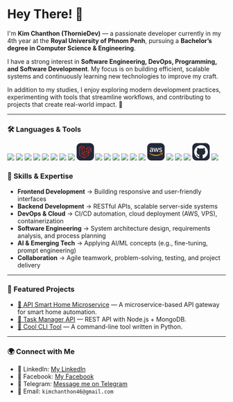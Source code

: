 # Hey There! 👋

I'm **Kim Chanthon (ThornieDev)** — a passionate developer currently in my 4th year at the **Royal University of Phnom Penh**, pursuing a **Bachelor’s degree in Computer Science & Engineering**.  

I have a strong interest in **Software Engineering, DevOps, Programming, and Software Development**. My focus is on building efficient, scalable systems and continuously learning new technologies to improve my craft.  

In addition to my studies, I enjoy exploring modern development practices, experimenting with tools that streamline workflows, and contributing to projects that create real-world impact. 🚀

---
### 🛠️ Languages & Tools
<p>
  <!-- Core Languages -->
  <img src="https://cdn.jsdelivr.net/gh/devicons/devicon/icons/c/c-original.svg" width="40" />
  <img src="https://cdn.jsdelivr.net/gh/devicons/devicon/icons/cplusplus/cplusplus-original.svg" width="40" />
  <img src="https://cdn.jsdelivr.net/gh/devicons/devicon/icons/java/java-original.svg" width="40" />
  <img src="https://cdn.jsdelivr.net/gh/devicons/devicon/icons/javascript/javascript-original.svg" width="40" />
  <img src="https://cdn.jsdelivr.net/gh/devicons/devicon/icons/typescript/typescript-original.svg" width="40" />
  <img src="https://cdn.jsdelivr.net/gh/devicons/devicon/icons/php/php-original.svg" width="40" />
  <img src="https://cdn.jsdelivr.net/gh/devicons/devicon/icons/dart/dart-original.svg" width="40" />

  <!-- Frameworks -->
  <img src="https://cdn.jsdelivr.net/gh/devicons/devicon/icons/spring/spring-original.svg" width="40" />
  <img src="assets/icons/Laravel-Dark.svg" width="40" />
  <img src="https://cdn.jsdelivr.net/gh/devicons/devicon/icons/flutter/flutter-original.svg" width="40" />
  <img src="https://cdn.jsdelivr.net/gh/devicons/devicon/icons/react/react-original.svg" width="40" />
  <img src="https://cdn.jsdelivr.net/gh/devicons/devicon/icons/nextjs/nextjs-original.svg" width="40" />
  <img src="https://cdn.jsdelivr.net/gh/devicons/devicon/icons/express/express-original.svg" width="40" />
  <img src="https://cdn.jsdelivr.net/gh/devicons/devicon/icons/tailwindcss/tailwindcss-original.svg" width="40" />

  <!-- Databases & Cloud -->
  <img src="https://cdn.jsdelivr.net/gh/devicons/devicon/icons/mongodb/mongodb-original.svg" width="40" />
  <!-- <img src="https://cdn.jsdelivr.net/gh/devicons/devicon/icons/mysql/mysql-original.svg" width="40" /> -->
  <img src="assets/icons/AWS-Dark.svg" width="40" />

  <!-- DevOps & Tools -->
  <img src="https://cdn.jsdelivr.net/gh/devicons/devicon/icons/docker/docker-original.svg" width="40" />
  <img src="https://cdn.jsdelivr.net/gh/devicons/devicon/icons/nginx/nginx-original.svg" width="40" />
  <img src="https://cdn.jsdelivr.net/gh/devicons/devicon/icons/git/git-original.svg" width="40" />
  <!-- <img src="https://cdn.jsdelivr.net/gh/devicons/devicon/icons/github/github-original.svg" width="40" /> -->
  <img src="assets/icons/Github-Dark.svg" width="40" />
  <img src="https://cdn.jsdelivr.net/gh/devicons/devicon/icons/figma/figma-original.svg" width="40" />
</p>


### 🚀 Skills & Expertise
- **Frontend Development** → Building responsive and user-friendly interfaces  
- **Backend Development** → RESTful APIs, scalable server-side systems  
- **DevOps & Cloud** → CI/CD automation, cloud deployment (AWS, VPS), containerization  
- **Software Engineering** → System architecture design, requirements analysis, and process planning  
- **AI & Emerging Tech** → Applying AI/ML concepts (e.g., fine-tuning, prompt engineering)  
- **Collaboration** → Agile teamwork, problem-solving, testing, and project delivery  

---

### 🚀 Featured Projects
- [🔗 API Smart Home Microservice](https://api-gateway.kdebit.shop) — A microservice-based API gateway for smart home automation.
- [🔗 Task Manager API](https://github.com/ThornieDev/task-manager) — REST API with Node.js + MongoDB.
- [🔗 Cool CLI Tool](https://github.com/ThornieDev/cool-cli) — A command-line tool written in Python.

---

### 🌍 Connect with Me
- 💼 LinkedIn: [My LinkedIn](https://www.linkedin.com/in/your-username)
- 📘 Facebook: [My Facebook](https://www.facebook.com/your-username)
- 💬 Telegram: [Message me on Telegram](https://t.me/Thornkim_21)
- 📧 Email: `kimchanthon46@gmail.com`
